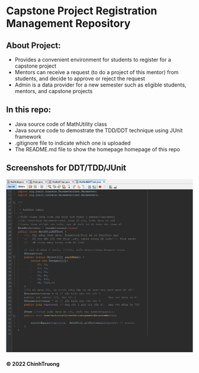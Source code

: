 # Capstone Project Registration Management Repository
## About Project:
* Provides a convenient environment for students to register for a capstone project
* Mentors can receive a request (to do a project of this mentor) from students, and decide to approve or reject the request
* Admin is a data provider for a new semester such as eligible students, mentors, and capstone projects
## In this repo:
* Java source code of MathUtility class
* Java source code to demostrate the TDD/DDT technique using JUnit framework
* .gitignore file to indicate which one is uploaded
* The README.md file to show the homepage homepage of this repo

## Screenshots for DDT/TDD/JUnit
![DDT-TDD-JUnit code](https://github.com/chinhtc98/math-util/blob/241b517acea36b7136c24e776dbd89aef9a0e097/screenshots/DDT-TDD-JUnit.png)

#### © 2022 ChinhTruong

